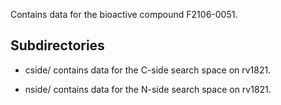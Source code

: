 Contains data for the bioactive compound F2106-0051.

## Subdirectories

- cside/ contains data for the C-side search space on rv1821.

- nside/ contains data for the N-side search space on rv1821.

